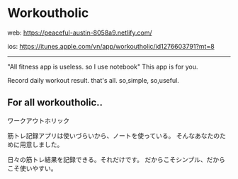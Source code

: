 # Workoutholic
web:
https://peaceful-austin-8058a9.netlify.com/

ios:
https://itunes.apple.com/vn/app/workoutholic/id1276603791?mt=8


------------------------------------------------------------------


"All fitness app is useless. so I use notebook"
This app is for you.

Record daily workout result. that's all.
so,simple, so,useful.

For all workoutholic..
------------------------------------------------------------------

ワークアウトホリック

筋トレ記録アプリは使いづらいから、ノートを使っている。
そんなあなたのために用意しました。

日々の筋トレ結果を記録できる。それだけです。
だからこそシンプル、だからこそ使いやすい。
